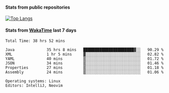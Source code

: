 #### Stats from public repositories

[![Top Langs](https://github-readme-stats.vercel.app/api/top-langs/?username=hyoghurt&layout=compact&exclude_repo=multiserver,docker_compose&langs_count=6)](https://github.com/anuraghazra/github-readme-stats)

#### Stats from [WakaTime](https://wakatime.com/@hyoghurt) last 7 days
<!--START_SECTION:waka-->

```text
Total Time: 38 hrs 52 mins

Java              35 hrs 8 mins   ██████████████████████▓░░   90.29 %
XML               1 hr 5 mins     ▓░░░░░░░░░░░░░░░░░░░░░░░░   02.82 %
YAML              40 mins         ▒░░░░░░░░░░░░░░░░░░░░░░░░   01.72 %
JSON              34 mins         ▒░░░░░░░░░░░░░░░░░░░░░░░░   01.46 %
Properties        27 mins         ▒░░░░░░░░░░░░░░░░░░░░░░░░   01.18 %
Assembly          24 mins         ▒░░░░░░░░░░░░░░░░░░░░░░░░   01.06 %

Operating systems: Linux
Editors: IntelliJ, Neovim
```

<!--END_SECTION:waka-->

